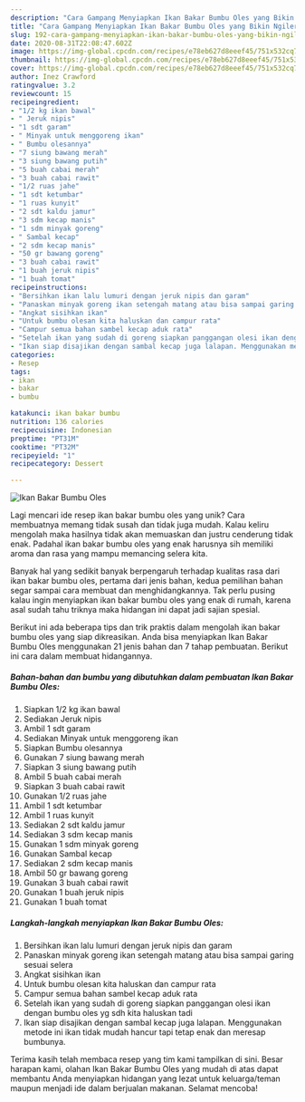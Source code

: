 ```yaml
---
description: "Cara Gampang Menyiapkan Ikan Bakar Bumbu Oles yang Bikin Ngiler"
title: "Cara Gampang Menyiapkan Ikan Bakar Bumbu Oles yang Bikin Ngiler"
slug: 192-cara-gampang-menyiapkan-ikan-bakar-bumbu-oles-yang-bikin-ngiler
date: 2020-08-31T22:08:47.602Z
image: https://img-global.cpcdn.com/recipes/e78eb627d8eeef45/751x532cq70/ikan-bakar-bumbu-oles-foto-resep-utama.jpg
thumbnail: https://img-global.cpcdn.com/recipes/e78eb627d8eeef45/751x532cq70/ikan-bakar-bumbu-oles-foto-resep-utama.jpg
cover: https://img-global.cpcdn.com/recipes/e78eb627d8eeef45/751x532cq70/ikan-bakar-bumbu-oles-foto-resep-utama.jpg
author: Inez Crawford
ratingvalue: 3.2
reviewcount: 15
recipeingredient:
- "1/2 kg ikan bawal"
- " Jeruk nipis"
- "1 sdt garam"
- " Minyak untuk menggoreng ikan"
- " Bumbu olesannya"
- "7 siung bawang merah"
- "3 siung bawang putih"
- "5 buah cabai merah"
- "3 buah cabai rawit"
- "1/2 ruas jahe"
- "1 sdt ketumbar"
- "1 ruas kunyit"
- "2 sdt kaldu jamur"
- "3 sdm kecap manis"
- "1 sdm minyak goreng"
- " Sambal kecap"
- "2 sdm kecap manis"
- "50 gr bawang goreng"
- "3 buah cabai rawit"
- "1 buah jeruk nipis"
- "1 buah tomat"
recipeinstructions:
- "Bersihkan ikan lalu lumuri dengan jeruk nipis dan garam"
- "Panaskan minyak goreng ikan setengah matang atau bisa sampai garing sesuai selera"
- "Angkat sisihkan ikan"
- "Untuk bumbu olesan kita haluskan dan campur rata"
- "Campur semua bahan sambel kecap aduk rata"
- "Setelah ikan yang sudah di goreng siapkan panggangan olesi ikan dengan bumbu oles yg sdh kita haluskan tadi"
- "Ikan siap disajikan dengan sambal kecap juga lalapan. Menggunakan metode ini ikan tidak mudah hancur tapi tetap enak dan meresap bumbunya."
categories:
- Resep
tags:
- ikan
- bakar
- bumbu

katakunci: ikan bakar bumbu 
nutrition: 136 calories
recipecuisine: Indonesian
preptime: "PT31M"
cooktime: "PT32M"
recipeyield: "1"
recipecategory: Dessert

---
```



![Ikan Bakar Bumbu Oles](https://img-global.cpcdn.com/recipes/e78eb627d8eeef45/751x532cq70/ikan-bakar-bumbu-oles-foto-resep-utama.jpg)

Lagi mencari ide resep ikan bakar bumbu oles yang unik? Cara membuatnya memang tidak susah dan tidak juga mudah. Kalau keliru mengolah maka hasilnya tidak akan memuaskan dan justru cenderung tidak enak. Padahal ikan bakar bumbu oles yang enak harusnya sih memiliki aroma dan rasa yang mampu memancing selera kita.



Banyak hal yang sedikit banyak berpengaruh terhadap kualitas rasa dari ikan bakar bumbu oles, pertama dari jenis bahan, kedua pemilihan bahan segar sampai cara membuat dan menghidangkannya. Tak perlu pusing kalau ingin menyiapkan ikan bakar bumbu oles yang enak di rumah, karena asal sudah tahu triknya maka hidangan ini dapat jadi sajian spesial.


Berikut ini ada beberapa tips dan trik praktis dalam mengolah ikan bakar bumbu oles yang siap dikreasikan. Anda bisa menyiapkan Ikan Bakar Bumbu Oles menggunakan 21 jenis bahan dan 7 tahap pembuatan. Berikut ini cara dalam membuat hidangannya.

<!--inarticleads1-->

##### Bahan-bahan dan bumbu yang dibutuhkan dalam pembuatan Ikan Bakar Bumbu Oles:

1. Siapkan 1/2 kg ikan bawal
1. Sediakan  Jeruk nipis
1. Ambil 1 sdt garam
1. Sediakan  Minyak untuk menggoreng ikan
1. Siapkan  Bumbu olesannya
1. Gunakan 7 siung bawang merah
1. Siapkan 3 siung bawang putih
1. Ambil 5 buah cabai merah
1. Siapkan 3 buah cabai rawit
1. Gunakan 1/2 ruas jahe
1. Ambil 1 sdt ketumbar
1. Ambil 1 ruas kunyit
1. Sediakan 2 sdt kaldu jamur
1. Sediakan 3 sdm kecap manis
1. Gunakan 1 sdm minyak goreng
1. Gunakan  Sambal kecap
1. Sediakan 2 sdm kecap manis
1. Ambil 50 gr bawang goreng
1. Gunakan 3 buah cabai rawit
1. Gunakan 1 buah jeruk nipis
1. Gunakan 1 buah tomat




<!--inarticleads2-->

##### Langkah-langkah menyiapkan Ikan Bakar Bumbu Oles:

1. Bersihkan ikan lalu lumuri dengan jeruk nipis dan garam
1. Panaskan minyak goreng ikan setengah matang atau bisa sampai garing sesuai selera
1. Angkat sisihkan ikan
1. Untuk bumbu olesan kita haluskan dan campur rata
1. Campur semua bahan sambel kecap aduk rata
1. Setelah ikan yang sudah di goreng siapkan panggangan olesi ikan dengan bumbu oles yg sdh kita haluskan tadi
1. Ikan siap disajikan dengan sambal kecap juga lalapan. Menggunakan metode ini ikan tidak mudah hancur tapi tetap enak dan meresap bumbunya.




Terima kasih telah membaca resep yang tim kami tampilkan di sini. Besar harapan kami, olahan Ikan Bakar Bumbu Oles yang mudah di atas dapat membantu Anda menyiapkan hidangan yang lezat untuk keluarga/teman maupun menjadi ide dalam berjualan makanan. Selamat mencoba!

